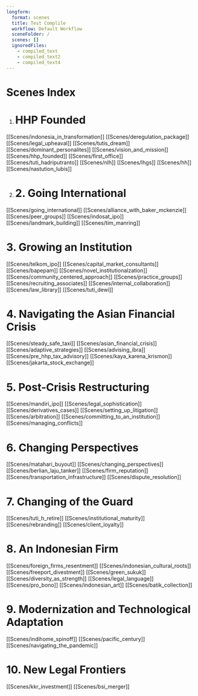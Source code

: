 ```yaml
---
longform:
  format: scenes
  title: Test Complile
  workflow: Default Workflow
  sceneFolder: /
  scenes: []
  ignoredFiles:
    - compiled_text
    - compiled_text2
    - compiled_text4
---
```


# Scenes Index

1. # HHP Founded
[[Scenes/indonesia_in_transformation]]
[[Scenes/deregulation_package]]
[[Scenes/legal_upheaval]]
[[Scenes/tutis_dream]]
[[Scenes/dominant_personalites]]
[[Scenes/vision_and_mission]]
[[Scenes/hhp_founded]]
[[Scenes/first_office]]
[[Scenes/tuti_hadriputranto]]
[[Scenes/nlh]]
[[Scenes/lhgs]]
[[Scenes/hh]]
[[Scenes/nastution_lubis]]

2. # 2. Going International
[[Scenes/going_international]]
[[Scenes/alliance_with_baker_mckenzie]]
[[Scenes/peer_groups]]
[[Scenes/indosat_ipo]]
[[Scenes/landmark_building]]
[[Scenes/tim_manring]]

# 3. Growing an Institution
[[Scenes/telkom_ipo]]
[[Scenes/capital_market_consultants]]
[[Scenes/bapepam]]
[[Scenes/novel_institutionalzation]]
[[Scenes/community_centered_approach]]
[[Scenes/practice_groups]]
[[Scenes/recruiting_associates]]
[[Scenes/internal_collaboration]]
[[Scenes/law_library]]
[[Scenes/tuti_dewi]]

# 4. Navigating the Asian Financial Crisis
[[Scenes/steady_safe_taxi]]
[[Scenes/asian_financial_crisis]]
[[Scenes/adaptive_strategies]]
[[Scenes/advising_ibra]]
[[Scenes/pre_hhp_tax_advisory]]
[[Scenes/kaya_karena_krismon]]
[[Scenes/jakarta_stock_exchange]]

# 5. Post-Crisis Restructuring
[[Scenes/mandiri_ipo]]
[[Scenes/legal_sophistication]]
[[Scenes/derivatives_cases]]
[[Scenes/setting_up_litigation]]
[[Scenes/arbitration]]
[[Scenes/committing_to_an_institution]]
[[Scenes/managing_conflicts]]

# 6. Changing Perspectives
[[Scenes/matahari_buyout]]
[[Scenes/changing_perspectives]]
[[Scenes/berlian_laju_tanker]]
[[Scenes/firm_reputation]]
[[Scenes/transportation_infrastructure]]
[[Scenes/dispute_resolution]]

# 7. Changing of the Guard
[[Scenes/tuti_h_retire]]
[[Scenes/institutional_maturity]]
[[Scenes/rebranding]]
[[Scenes/client_loyalty]]

# 8. An Indonesian Firm
[[Scenes/foreign_firms_resentment]]
[[Scenes/indonesian_cultural_roots]]
[[Scenes/freeport_divestment]]
[[Scenes/green_sukuk]]
[[Scenes/diversity_as_strength]]
[[Scenes/legal_language]]
[[Scenes/pro_bono]]
[[Scenes/indonesian_art]]
[[Scenes/batik_collection]]

# 9. Modernization and Technological Adaptation
[[Scenes/indihome_spinoff]]
[[Scenes/pacific_century]]
[[Scenes/navigating_the_pandemic]]

# 10. New Legal Frontiers
[[Scenes/kkr_investment]]
[[Scenes/bsi_merger]]
